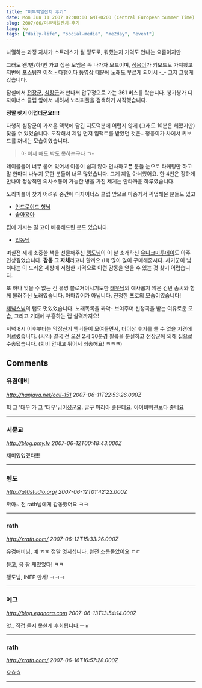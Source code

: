 ```yaml
---
title: "미투백일잔치 후기"
date: Mon Jun 11 2007 02:00:00 GMT+0200 (Central European Summer Time)
slug: 2007/06/미투백일잔치-후기
lang: ko
tags: ["daily-life", "social-media", "me2day", "event"]
---
```


나열하는 과정 자체가 스트레스가 될 정도로, 뭐했는지 기억도 안나는 요즘이지만 

그래도 왠/만/하/면 가고 싶은 모임은 꼭 나가자 모드이며, [정웅이](http://me2day.net/bluemetal)가 키보드도 가져왔고 
저번에 포스팅한 [이적 - 다행이다 동영상 ](/2007/05/공개된-mr-파일과-함께-부른-이적의-다행이다)때문에 노래도 부르게 되어서 -_- 그저 그렇게 갔습니다.

잠실에서 [전장군](http://me2day.net/givenjazz), [심장군](http://me2day.net/buzzler)과 만나서 압구정으로 가는 361 버스를 탔습니다. 
붕가붕가 디자이너스 클럽 앞에서 내려서 노리피플을 검색하기 시작했습니다.

**정말 찾기 어렵더군요!!!!**

다행히 심장군이 가져온 맥북에 담긴 지도덕분에 어렵지 않게 (그래도 10분은 헤맸지만) 찾을 수 있었습니다. 
도착해서 제일 먼저 임팩트를 받았던 것은.. 정웅이가 차에서 키보드를 꺼내는 모습이였습니다.


> 아 이제 빼도 박도 못하는구나 ㄱ-


테이블들이 너무 붙어 있어서 이동이 쉽지 않아 인사하고픈 분들 눈으로 타케팅만 하고 말 한마디 나누지 못한 분들이 너무 많았습니다. 그게 제일 아쉬웠어요. 한 4번은 징하게 만나야 정상적인 의사소통이 가능한 병을 가진 제게는 안타까운 하루였습니다.

노리피플이 찾기 어려워 중간에 디자이너스 클럽 앞으로 마중가서 픽업해온 분들도 있고 

- [안드로이드 형님](http://me2day.net/android2)
- [솥아횽아](http://me2day.net/nonun)

집에 가시는 길 고이 배웅해드린 분도 있습니다.

- [업동님](http://me2day.net/updong)

며칠전 제게 소중한 책을 선물해주신 [펭도님](http://me2day.net/pengdo)이 이 날 소개하신 [유니크미투데이](http://a10studio.org/blog/2007/06/11/88%ec%9c%a0%eb%8b%88%ed%81%ac%eb%af%b8%ed%88%ac%eb%8d%b0%ec%9d%b4-%ec%98%88%ec%95%bd%ed%8c%90%eb%a7%a4%eb%a5%bc-%ec%8b%9c%ec%9e%91%ed%95%a9%eb%8b%88%eb%8b%a4/)도 아주 인상깊었습니다. **감동 그 자체**라고나 할까요 (H) 많이 많이 구매해줍시다. 사기꾼이 넘쳐나는 이 드러운 세상에 저렴한 가격으로 이런 감동을 얻을 수 있는 것 찾기 어렵습니다.

또 하나 잊을 수 없는 건 유명 블로거이시기도한 [태우님](http://twlog.net/wp/)의 예사롭지 않은 건반 솜씨와 함께 불러주신 노래였습니다. 아마츄어가 아닙니다. 진정한 프로의 모습이였습니다!

[제닉스님](http://xenix.egloos.com/)의 랩도 멋있었습니다.  노래목록을 쫘악- 보여주며 신청곡을 받는 여유로운 모습, 그리고 기대에 부흥하는 랩 실력까지요!

저녁 8시 이후부터는 막장신기 멤버들이 모여들면서, 더이상 후기를 쓸 수 없을 지경에 이르렀습니다. (씨익) 결국 전 오전 2시 30분경 필름을 분실하고 전장군에 의해 집으로 수송됐습니다. (회비 안내고 튀어서 죄송해요! ㅋㅋㅋ)

## Comments

### 유겸애비
*http://hanjava.net/call-151*
*2007-06-11T22:53:26.000Z*

헉 그 '태우'가 그 '태우'님이셨군요. 글구 마리아 좋은데요. 아이비버젼보다 좋네요

---

### 서문교
*http://blog.pmy.lv*
*2007-06-12T00:48:43.000Z*

재미있었겠다!!!

---

### 펭도
*http://a10studio.org/*
*2007-06-12T01:42:23.000Z*

꺄아~ 전 rath님에게 감동했어요 ㅋㅋ

---

### rath
*http://xrath.com/*
*2007-06-12T15:33:26.000Z*

유겸애비님, 예 ㅎㅎ 정말 멋지십니다. 완전 소름돋았어요 ㄷㄷ 

뭉고, 응 짱 재밌었다! ㅋㅋ

펭도님, INFP 만세! ㅋㅋㅋ

---

### 에그
*http://blog.eggnara.com*
*2007-06-13T13:54:14.000Z*

앗.. 직접 듣지 못한게 후회됩니다.ㅡㅠ

---

### rath
*http://xrath.com/*
*2007-06-16T16:57:28.000Z*

으흐흐

---
